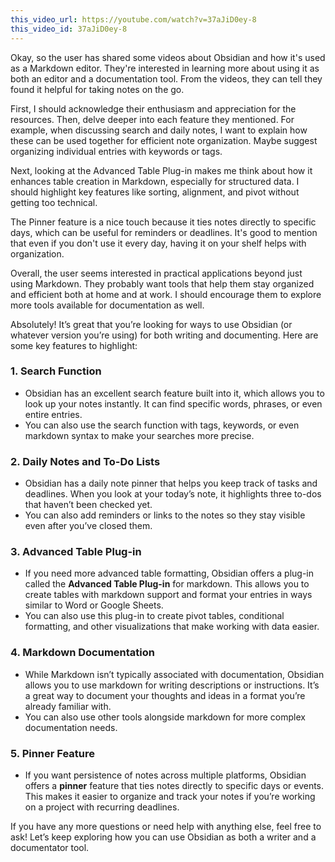 ```yaml
---
this_video_url: https://youtube.com/watch?v=37aJiD0ey-8
this_video_id: 37aJiD0ey-8
---
```

<think>
Okay, so the user has shared some videos about Obsidian and how it's used as a Markdown editor. They're interested in learning more about using it as both an editor and a documentation tool. From the videos, they can tell they found it helpful for taking notes on the go.

First, I should acknowledge their enthusiasm and appreciation for the resources. Then, delve deeper into each feature they mentioned. For example, when discussing search and daily notes, I want to explain how these can be used together for efficient note organization. Maybe suggest organizing individual entries with keywords or tags.

Next, looking at the Advanced Table Plug-in makes me think about how it enhances table creation in Markdown, especially for structured data. I should highlight key features like sorting, alignment, and pivot without getting too technical.

The Pinner feature is a nice touch because it ties notes directly to specific days, which can be useful for reminders or deadlines. It's good to mention that even if you don't use it every day, having it on your shelf helps with organization.

Overall, the user seems interested in practical applications beyond just using Markdown. They probably want tools that help them stay organized and efficient both at home and at work. I should encourage them to explore more tools available for documentation as well.
</think>

Absolutely! It’s great that you’re looking for ways to use Obsidian (or whatever version you’re using) for both writing and documenting. Here are some key features to highlight:

### 1. **Search Function**
   - Obsidian has an excellent search feature built into it, which allows you to look up your notes instantly. It can find specific words, phrases, or even entire entries.
   - You can also use the search function with tags, keywords, or even markdown syntax to make your searches more precise.

### 2. **Daily Notes and To-Do Lists**
   - Obsidian has a daily note pinner that helps you keep track of tasks and deadlines. When you look at your today’s note, it highlights three to-dos that haven’t been checked yet.
   - You can also add reminders or links to the notes so they stay visible even after you’ve closed them.

### 3. **Advanced Table Plug-in**
   - If you need more advanced table formatting, Obsidian offers a plug-in called the **Advanced Table Plug-in** for markdown. This allows you to create tables with markdown support and format your entries in ways similar to Word or Google Sheets.
   - You can also use this plug-in to create pivot tables, conditional formatting, and other visualizations that make working with data easier.

### 4. **Markdown Documentation**
   - While Markdown isn’t typically associated with documentation, Obsidian allows you to use markdown for writing descriptions or instructions. It’s a great way to document your thoughts and ideas in a format you’re already familiar with.
   - You can also use other tools alongside markdown for more complex documentation needs.

### 5. **Pinner Feature**
   - If you want persistence of notes across multiple platforms, Obsidian offers a **pinner** feature that ties notes directly to specific days or events. This makes it easier to organize and track your notes if you’re working on a project with recurring deadlines.

If you have any more questions or need help with anything else, feel free to ask! Let’s keep exploring how you can use Obsidian as both a writer and a documentator tool.
